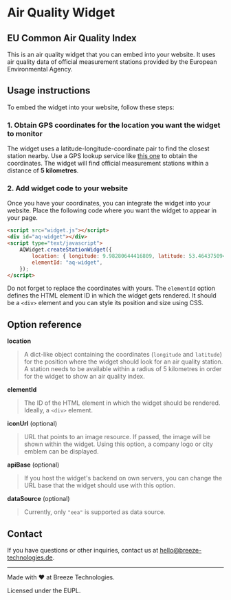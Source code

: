 # Air Quality Widget

## EU Common Air Quality Index

This is an air quality widget that you can embed into your website. It uses air quality data of official measurement stations provided by the European Environmental Agency.

## Usage instructions

To embed the widget into your website, follow these steps:

### 1. Obtain GPS coordinates for the location you want the widget to monitor

The widget uses a latitude-longitude-coordinate pair to find the closest station nearby. Use a GPS lookup service like [this one](https://www.gps-coordinates.net/) to obtain the coordinates. The widget will find official measurement stations within a distance of **5 kilometres**.

### 2. Add widget code to your website

Once you have your coordinates, you can integrate the widget into your website. Place the following code where you want the widget to appear in your page.

```html
<script src="widget.js"></script>
<div id="aq-widget"></div>
<script type="text/javascript">
    AQWidget.createStationWidget({
        location: { longitude: 9.98280644416809, latitude: 53.46437509422454 },
        elementId: "aq-widget",
    }); 
</script>
```

Do not forget to replace the coordinates with yours. The `elementId` option defines the HTML element ID in which the widget gets rendered. It should be a `<div>` element and you can style its position and size using CSS.

## Option reference

**location**
> A dict-like object containing the coordinates (`longitude` and `latitude`) for the position where the widget should look for an air quality station. A station needs to be available within a radius of 5 kilometres in order for the widget to show an air quality index.

**elementId**
> The ID of the HTML element in which the widget should be rendered. Ideally, a `<div>` element.

**iconUrl** (optional)
> URL that points to an image resource. If passed, the image will be shown within the widget. Using this option, a company logo or city emblem can be displayed.

**apiBase** (optional)
> If you host the widget's backend on own servers, you can change the URL base that the widget should use with this option.

**dataSource** (optional)
> Currently, only `"eea"` is supported as data source.

## Contact

If you have questions or other inquiries, contact us at hello@breeze-technologies.de.

---

Made with ❤️ at Breeze Technologies.

Licensed under the EUPL.
